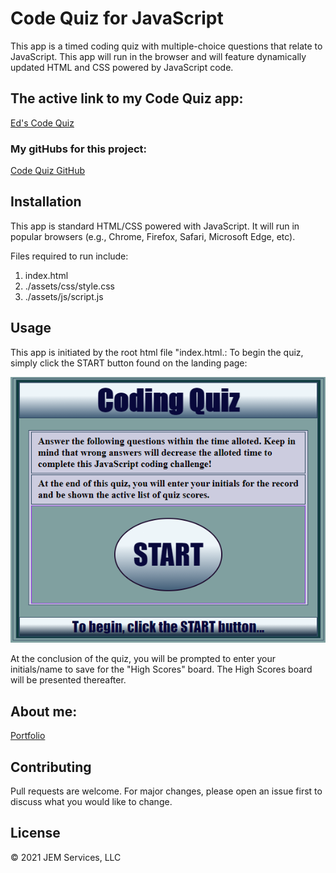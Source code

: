 # Code Quiz for JavaScript

This app is a timed coding quiz with multiple-choice questions that relate to JavaScript. This app will run in the browser and will feature dynamically updated HTML and CSS powered by JavaScript code.

## The active link to my Code Quiz app:
[Ed's Code Quiz](https://jeminick.github.io/JEM-CodeQuiz/)
### My gitHubs for this project:
[Code Quiz GitHub](https://github.com/JEMinick/JEM-CodeQuiz)

## Installation

This app is standard HTML/CSS powered with JavaScript.  It will run in popular browsers (e.g., Chrome, Firefox, Safari, Microsoft Edge, etc).

Files required to run include:
   1) index.html
   2) ./assets/css/style.css
   3) ./assets/js/script.js

## Usage

This app is initiated by the root html file "index.html.:  To begin the quiz, simply click the START  button found on the landing page:

![Screen shot:](./assets/images/CodeQuizApp.png?raw=true)

At the conclusion of the quiz, you will be prompted to enter your initials/name to save for the "High Scores" board.  The High Scores board will be presented thereafter.

## About me:
[Portfolio](https://jeminick.github.io/JEM-Portfolio/)

## Contributing
Pull requests are welcome. For major changes, please open an issue first to discuss what you would like to change.

## License
© 2021 JEM Services, LLC
